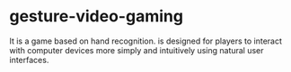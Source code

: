 # gesture-video-gaming
It is a game based on hand recognition.  is designed for players to interact with computer devices more simply and intuitively using natural user interfaces.
